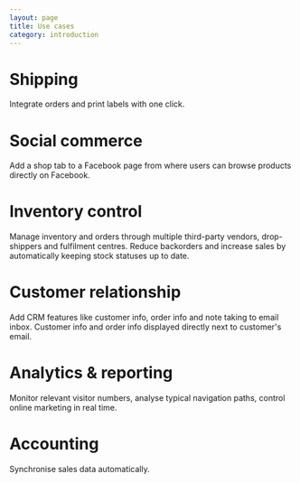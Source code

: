 ```yaml
---
layout: page
title: Use cases
category: introduction
---
```


# Shipping
Integrate orders and print labels with one click.

# Social commerce
Add a shop tab to a Facebook page from where users can browse products directly on Facebook.

# Inventory control
Manage inventory and orders through multiple third-party vendors, drop-shippers and fulfilment centres. Reduce backorders and increase sales by automatically keeping stock statuses up to date.

# Customer relationship
Add CRM features like customer info, order info and note taking to email inbox. Customer info and order info displayed directly next to customer's email.

# Analytics & reporting
Monitor relevant visitor numbers, analyse typical navigation paths, control online marketing in real time.

# Accounting
Synchronise sales data automatically.

